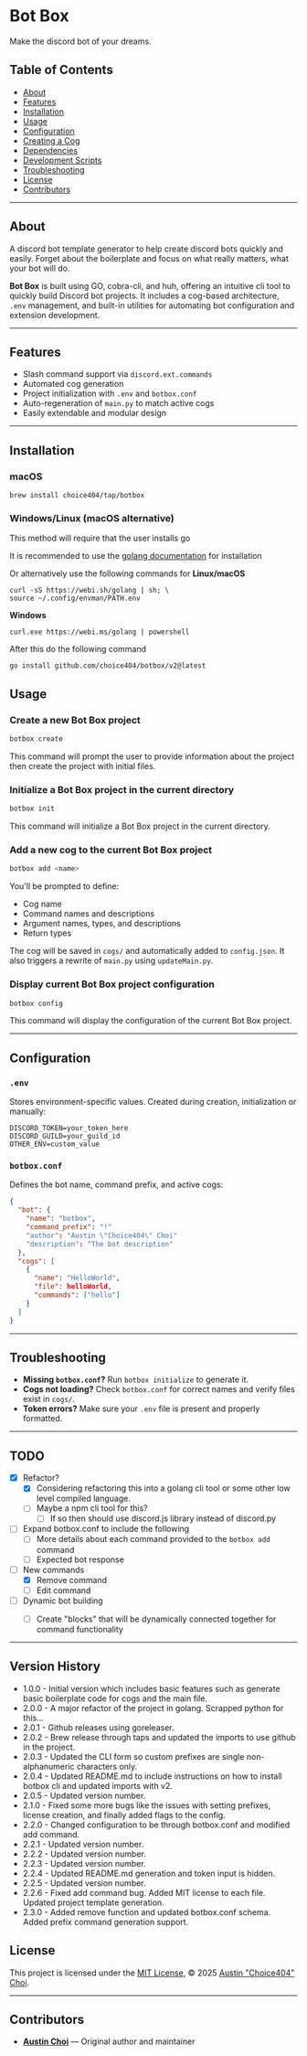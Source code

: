 # Bot Box

Make the discord bot of your dreams.

## Table of Contents

- [About](#about)
- [Features](#features)
- [Installation](#installation)
- [Usage](#usage)
- [Configuration](#configuration)
- [Creating a Cog](#creating-a-cog)
- [Dependencies](#dependencies)
- [Development Scripts](#development-scripts)
- [Troubleshooting](#troubleshooting)
- [License](#license)
- [Contributors](#contributors)

---

## About

A discord bot template generator to help create discord bots quickly and easily. Forget about the boilerplate and focus on what really matters, what your bot will do.

**Bot Box** is built using GO, cobra-cli, and huh, offering an intuitive cli tool to quickly build Discord bot projects. It includes a cog-based architecture, `.env` management, and built-in utilities for automating bot configuration and extension development.

---

## Features

- Slash command support via `discord.ext.commands`
- Automated cog generation
- Project initialization with `.env` and `botbox.conf`
- Auto-regeneration of `main.py` to match active cogs
- Easily extendable and modular design

---

## Installation

### macOS
```
brew install choice404/tap/botbox
```

### Windows/Linux (macOS alternative)
This method will require that the user installs go

It is recommended to use the [golang documentation](https://go.dev/doc/install) for installation

Or alternatively use the following commands for
**Linux/macOS**
```
curl -sS https://webi.sh/golang | sh; \
source ~/.config/envman/PATH.env
```
**Windows**
```
curl.exe https://webi.ms/golang | powershell
```

After this do the following command
```
go install github.com/choice404/botbox/v2@latest
```


## Usage

### Create a new Bot Box project
```sh
botbox create
```

This command will prompt the user to provide information about the project then create the project with initial files.

### Initialize a Bot Box project in the current directory
```sh
botbox init
```

This command will initialize a Bot Box project in the current directory.

### Add a new cog to the current Bot Box project
```sh
botbox add <name>
```

You'll be prompted to define:

- Cog name
- Command names and descriptions
- Argument names, types, and descriptions
- Return types

The cog will be saved in `cogs/` and automatically added to `config.json`. It also triggers a rewrite of `main.py` using `updateMain.py`.

### Display current Bot Box project configuration
```sh
botbox config
```

This command will display the configuration of the current Bot Box project.

---

## Configuration

### `.env`

Stores environment-specific values. Created during creation, initialization or manually:

```
DISCORD_TOKEN=your_token_here
DISCORD_GUILD=your_guild_id
OTHER_ENV=custom_value
```

### `botbox.conf`

Defines the bot name, command prefix, and active cogs:

```json
{
  "bot": {
    "name": "botbox",
    "command_prefix": "!"
    "author": "Austin \"Choice404\" Choi"
    "description": "The bot description"
  },
  "cogs": [
    {
      "name": "HelloWorld",
      "file": helloWorld,
      "commands": ["hello"]
    }
  ]
}
```

---

## Troubleshooting

- **Missing `botbox.conf`?** Run `botbox initialize` to generate it.
- **Cogs not loading?** Check `botbox.conf` for correct names and verify files exist in `cogs/`.
- **Token errors?** Make sure your `.env` file is present and properly formatted.

---

## TODO
- [x] Refactor?
  - [x] Considering refactoring this into a golang cli tool or some other low level compiled language.
  - [ ] Maybe a npm cli tool for this?
    - [ ] If so then should use discord.js library instead of discord.py
- [ ] Expand botbox.conf to include the following
  - [ ] More details about each command provided to the `botbox add` command
  - [ ] Expected bot response
- [ ] New commands
  - [x] Remove command
  - [ ] Edit command
- [ ] Dynamic bot building
  - [ ] Create "blocks" that will be dynamically connected together for command functionality


---

## Version History

- 1.0.0 - Initial version which includes basic features such as generate basic boilerplate code for cogs and the main file.
- 2.0.0 - A major refactor of the project in golang. Scrapped python for this...
- 2.0.1 - Github releases using goreleaser.
- 2.0.2 - Brew release through taps and updated the imports to use github in the project.
- 2.0.3 - Updated the CLI form so custom prefixes are single non-alphanumeric characters only.
- 2.0.4 - Updated README.md to include instructions on how to install botbox cli and updated imports with v2.
- 2.0.5 - Updated version number.
- 2.1.0 - Fixed some more bugs like the issues with setting prefixes, license creation, and finally added flags to the config.
- 2.2.0 - Changed configuration to be through botbox.conf and modified add command.
- 2.2.1 - Updated version number.
- 2.2.2 - Updated version number.
- 2.2.3 - Updated version number.
- 2.2.4 - Updated README.md generation and token input is hidden.
- 2.2.5 - Updated version number.
- 2.2.6 - Fixed add command bug. Added MIT license to each file. Updated project template generation.
- 2.3.0 - Added remove function and updated botbox.conf schema. Added prefix command generation support.

## License

This project is licensed under the [MIT License](LICENSE), © 2025 [Austin \"Choice404\" Choi](https://github.com/choice404).

---

## Contributors

- **[Austin Choi](https://github.com/choice404)** — Original author and maintainer

